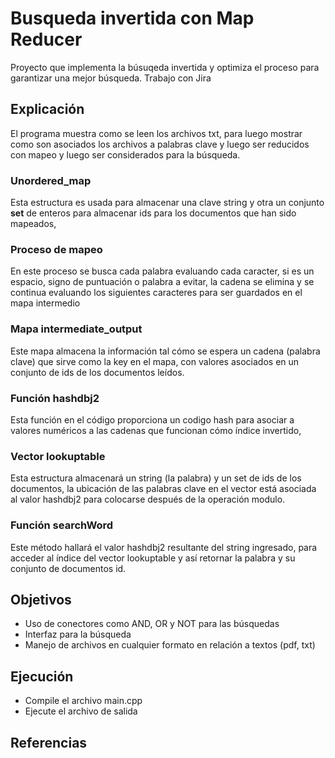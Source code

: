 # Busqueda invertida con Map Reducer

Proyecto que implementa la búsuqeda invertida y optimiza el proceso para  garantizar una mejor búsqueda.
Trabajo con Jira

## Explicación

El programa muestra como se leen los archivos txt, para luego mostrar como son asociados los archivos a palabras clave y luego ser reducidos con mapeo y luego ser considerados para la búsqueda.

### Unordered_map

Esta estructura es usada para almacenar una clave string y otra un conjunto **set** de enteros para almacenar ids para los documentos que han sido mapeados,

### Proceso de mapeo

En este proceso se busca cada palabra evaluando cada caracter, si es un espacio, signo de puntuación o palabra a evitar, la cadena se elimina y se continua evaluando los siguientes caracteres para ser guardados en el mapa intermedio

### Mapa intermediate_output

Este mapa almacena la información tal cómo se espera un cadena (palabra clave) que sirve como la key en el mapa, con valores asociados en un conjunto de ids de los documentos leídos.

### Función hashdbj2

Esta función en el código proporciona un codigo hash para asociar a valores numéricos a las cadenas que funcionan cómo índice invertido, 

### Vector lookuptable

Esta estructura almacenará un string (la palabra) y un set de ids de los documentos, la ubicación de las palabras clave en el vector está asociada al valor hashdbj2 para colocarse después de la operación modulo. 

### Función searchWord

Este método hallará el valor hashdbj2 resultante del string ingresado, para acceder al índice del vector lookuptable y así retornar la palabra y su conjunto de documentos id.

## Objetivos

- Uso de conectores como AND, OR y NOT para las búsquedas
- Interfaz para la búsqueda
- Manejo de archivos en cualquier formato en relación a textos (pdf, txt)

## Ejecución

- Compile el archivo main.cpp
- Ejecute el archivo de salida

## Referencias
